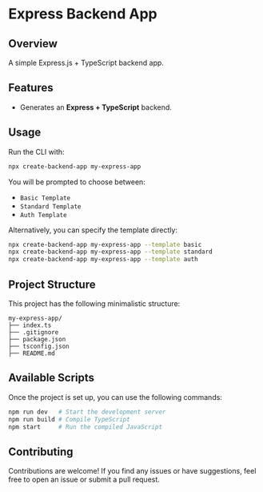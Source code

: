 # Express Backend App

## Overview
A simple Express.js + TypeScript backend app.

## Features
- Generates an **Express + TypeScript** backend.

## Usage
Run the CLI with:

```sh
npx create-backend-app my-express-app
```

You will be prompted to choose between:
- `Basic Template`
- `Standard Template`
- `Auth Template`

Alternatively, you can specify the template directly:

```sh
npx create-backend-app my-express-app --template basic
npx create-backend-app my-express-app --template standard
npx create-backend-app my-express-app --template auth
```

## Project Structure
This project has the following minimalistic structure:

```
my-express-app/
├── index.ts
├── .gitignore
├── package.json
├── tsconfig.json
├── README.md
```

## Available Scripts
Once the project is set up, you can use the following commands:

```sh
npm run dev   # Start the development server
npm run build # Compile TypeScript
npm start     # Run the compiled JavaScript
```

## Contributing
Contributions are welcome! If you find any issues or have suggestions, feel free to open an issue or submit a pull request.